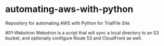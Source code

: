 # automating-aws-with-python
Repository for automating AWS with Python for TrialFile Site

#01-Webotron
Webotron is a script that will sync a local directory to an S3 bucket, and optionally configure Route 53 and CloudFront as well. 